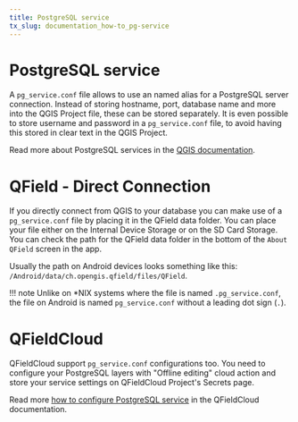 ```yaml
---
title: PostgreSQL service
tx_slug: documentation_how-to_pg-service
---
```


# PostgreSQL service

A `pg_service.conf` file allows to use an named alias for a PostgreSQL server connection. Instead of storing hostname, port, database name and more into the QGIS Project file, these can be stored separately. It is even possible to store username and password in a `pg_service.conf` file, to avoid having this stored in clear text in the QGIS Project.

Read more about PostgreSQL services in the [QGIS documentation](https://docs.qgis.org/3.22/en/docs/user_manual/managing_data_source/opening_data.html#postgresql-service-connection-file).

# QField - Direct Connection

If you directly connect from QGIS to your database you can make use of a `pg_service.conf` file by placing it in the QField data folder. You can place your file either on the Internal Device Storage or on the SD Card Storage. You can check the path for the QField data folder in the bottom of the `About QField` screen in the app.

Usually the path on Android devices looks something like this: `/Android/data/ch.opengis.qfield/files/QField`.

!!! note
    Unlike on *NIX systems where the file is named `.pg_service.conf`, the file on Android is named `pg_service.conf` without a leading dot sign (`.`).

# QFieldCloud

QFieldCloud support `pg_service.conf` configurations too. You need to configure your PostgreSQL layers with "Offline editing" cloud action and store your service settings on QFieldCloud Project's Secrets page.

Read more [how to configure PostgreSQL service](../reference/qfieldcloud/secrets.md) in the QFieldCloud documentation.

